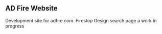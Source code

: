 ## AD Fire Website

Development site for adfire.com. Firestop Design search page a work in progress

